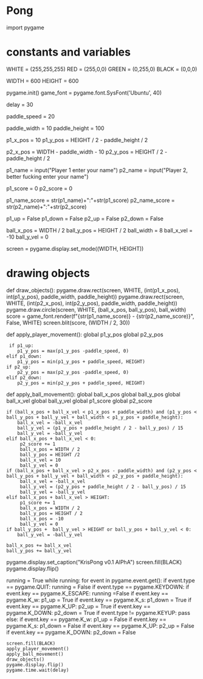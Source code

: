# Pong

import pygame

# constants and variables
WHITE = (255,255,255)
RED = (255,0,0)
GREEN = (0,255,0)
BLACK = (0,0,0)

WIDTH = 600
HEIGHT = 600

pygame.init()
game_font = pygame.font.SysFont('Ubuntu', 40)

delay = 30

paddle_speed = 20

paddle_width = 10
paddle_height = 100

p1_x_pos = 10
p1_y_pos = HEIGHT / 2 - paddle_height / 2

p2_x_pos = WIDTH - paddle_width - 10
p2_y_pos = HEIGHT / 2 - paddle_height / 2

p1_name = input("Player 1 enter your name")
p2_name = input("Player 2, better fucking enter your name")

p1_score = 0
p2_score = 0

p1_name_score = str(p1_name)+":"+str(p1_score)
p2_name_score = str(p2_name)+":"+str(p2_score)

p1_up = False
p1_down = False
p2_up = False
p2_down = False

ball_x_pos = WIDTH / 2
ball_y_pos = HEIGHT / 2
ball_width = 8
ball_x_vel = -10
ball_y_vel = 0

screen = pygame.display.set_mode((WIDTH, HEIGHT))

# drawing objects
def draw_objects():
    pygame.draw.rect(screen, WHITE, (int(p1_x_pos), int(p1_y_pos), paddle_width, paddle_height))
    pygame.draw.rect(screen, WHITE, (int(p2_x_pos), int(p2_y_pos), paddle_width, paddle_height))
    pygame.draw.circle(screen, WHITE, (ball_x_pos, ball_y_pos), ball_width)
    score = game_font.render(f"{str(p1_name_score)} - {str(p2_name_score)}", False, WHITE)
    screen.blit(score, (WIDTH / 2, 30))

def apply_player_movement():
    global p1_y_pos
    global p2_y_pos

     if p1_up:
        p1_y_pos = max(p1_y_pos -paddle_speed, 0)
    elif p1_down:
        p1_y_pos = min(p1_y_pos + paddle_speed, HEIGHT)
    if p2_up:
        p2_y_pos = max(p2_y_pos -paddle_speed, 0)
    elif p2_down:
        p2_y_pos = min(p2_y_pos + paddle_speed, HEIGHT)


def apply_ball_movement():
    global ball_x_pos
    global ball_y_pos
    global ball_x_vel
    global ball_y_vel
    global p1_score
    global p2_score

    if (ball_x_pos + ball_x_vel < p1_x_pos + paddle_width) and (p1_y_pos < ball_y_pos + ball_y_vel + ball_width < p1_y_pos + paddle_height):
        ball_x_vel = -ball_x_vel
        ball_y_vel = (p1_y_pos + paddle_height / 2 - ball_y_pos) / 15
        ball_y_vel = -ball_y_vel
    elif ball_x_pos + ball_x_vel < 0:
         p2_score += 1
         ball_x_pos = WIDTH / 2
         ball_y_pos = HEIGHT /2
         ball_x_vel = 10
         ball_y_vel = 0
    if (ball_x_pos + ball_x_vel > p2_x_pos - paddle_width) and (p2_y_pos < ball_y_pos + ball_y_vel + ball_width < p2_y_pos + paddle_height):
         ball_x_vel = -ball_x_vel
         ball_y_vel = (p2_y_pos + paddle_height / 2 - ball_y_pos) / 15
         ball_y_vel = -ball_y_vel
    elif ball_x_pos + ball_x_vel > HEIGHT:
         p1_score += 1
         ball_x_pos = WIDTH / 2
         ball_y_pos = HEIGHT / 2
         ball_x_pos = -10
         ball_y_vel = 0
    if ball_y_pos +  ball_y_vel > HEIGHT or ball_y_pos + ball_y_vel < 0:
        ball_y_vel = -ball_y_vel

    ball_x_pos += ball_x_vel
    ball_y_pos += ball_y_vel

pygame.display.set_caption("KrisPong v0.1 AlPhA")
screen.fill(BLACK)
pygame.display.flip()

running = True
while running:
    for event in pygame.event.get():
        if event.type == pygame.QUIT:
            running = False
        if event.type == pygame.KEYDOWN:
            if event.key == pygame.K_ESCAPE:
                running =False
            if event.key == pygame.K_w:
                p1_up = True
            if event.key == pygame.K_s:
                p1_down = True
            if event.key == pygame.K_UP:
                p2_up = True
            if event.key == pygame.K_DOWN:
                p2_down = True
        if event.type != pygame.KEYUP:
            pass
        else:
            if event.key == pygame.K_w:
                p1_up = False
            if event.key == pygame.K_s:
                p1_down = False
            if event.key == pygame.K_UP:
                p2_up = False
            if event.key == pygame.K_DOWN:
                p2_down = False

    screen.fill(BLACK)
    apply_player_movement()
    apply_ball_movement()
    draw_objects()
    pygame.display.flip()
    pygame.time.wait(delay)








